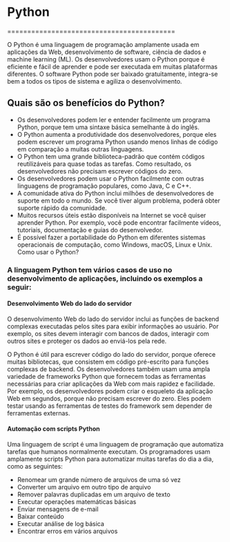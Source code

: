 # Python
==========================================

O Python é uma linguagem de programação amplamente usada em aplicações da Web, desenvolvimento de software, ciência de dados e machine learning (ML). Os desenvolvedores usam o Python porque é eficiente e fácil de aprender e pode ser executada em muitas plataformas diferentes. O software Python pode ser baixado gratuitamente, integra-se bem a todos os tipos de sistema e agiliza o desenvolvimento.

## Quais são os benefícios do Python?
* Os desenvolvedores podem ler e entender facilmente um programa Python, porque tem uma sintaxe básica semelhante à do inglês. 
* O Python aumenta a produtividade dos desenvolvedores, porque eles podem escrever um programa Python usando menos linhas de código em comparação a muitas outras linguagens.
* O Python tem uma grande biblioteca-padrão que contém códigos reutilizáveis para quase todas as tarefas. Como resultado, os desenvolvedores não precisam escrever códigos do zero.
* Os desenvolvedores podem usar o Python facilmente com outras linguagens de programação populares, como Java, C e C++.
* A comunidade ativa do Python inclui milhões de desenvolvedores de suporte em todo o mundo. Se você tiver algum problema, poderá obter suporte rápido da comunidade.
* Muitos recursos úteis estão disponíveis na Internet se você quiser aprender Python. Por exemplo, você pode encontrar facilmente vídeos, tutoriais, documentação e guias do desenvolvedor.
* É possível fazer a portabilidade do Python em diferentes sistemas operacionais de computação, como Windows, macOS, Linux e Unix.
Como usar o Python?


### A linguagem Python tem vários casos de uso no desenvolvimento de aplicações, incluindo os exemplos a seguir:

#### Desenvolvimento Web do lado do servidor

O desenvolvimento Web do lado do servidor inclui as funções de backend complexas executadas pelos sites para exibir informações ao usuário. Por exemplo, os sites devem interagir com bancos de dados, interagir com outros sites e proteger os dados ao enviá-los pela rede. 

O Python é útil para escrever código do lado do servidor, porque oferece muitas bibliotecas, que consistem em código pré-escrito para funções complexas de backend. Os desenvolvedores também usam uma ampla variedade de frameworks Python que fornecem todas as ferramentas necessárias para criar aplicações da Web com mais rapidez e facilidade. Por exemplo, os desenvolvedores podem criar o esqueleto da aplicação Web em segundos, porque não precisam escrever do zero. Eles podem testar usando as ferramentas de testes do framework sem depender de ferramentas externas.

#### Automação com scripts Python
Uma linguagem de script é uma linguagem de programação que automatiza tarefas que humanos normalmente executam. Os programadores usam amplamente scripts Python para automatizar muitas tarefas do dia a dia, como as seguintes:

* Renomear um grande número de arquivos de uma só vez
* Converter um arquivo em outro tipo de arquivo
* Remover palavras duplicadas em um arquivo de texto
* Executar operações matemáticas básicas
* Enviar mensagens de e-mail
* Baixar conteúdo
* Executar análise de log básica
* Encontrar erros em vários arquivos



